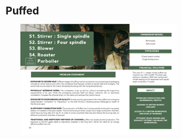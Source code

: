 # Puffed

<figure><img src="../../../../.gitbook/assets/image (26).png" alt=""><figcaption></figcaption></figure>
